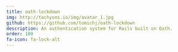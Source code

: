 ```yaml
---
title: oath-lockdown
img: http://tachyons.io/img/avatar_1.jpg
github: https://github.com/tomichj/oath-lockdown
description: An authentication system for Rails built on Oath.
order: 100
fa-icon: fa-lock-alt
---
```

